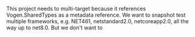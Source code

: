This project needs to multi-target because it references Vogen.SharedTypes as a metadata
reference. 
We want to snapshot test multiple frameworks, e.g. NET461, netstandard2.0, netcoreapp2.0, 
all the way up to net8.0. But we don't want to 
